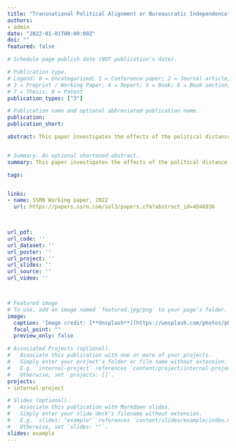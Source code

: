 ```yaml
---
title: "Transnational Political Alignment or Bureaucratic Independence? European Commissioners and EU Budget Allocation"
authors: 
- admin
date: "2022-01-01T00:00:00Z"
doi: ""
featured: false

# Schedule page publish date (NOT publication's date).

# Publication type.
# Legend: 0 = Uncategorized; 1 = Conference paper; 2 = Journal article;
# 3 = Preprint / Working Paper; 4 = Report; 5 = Book; 6 = Book section;
# 7 = Thesis; 8 = Patent
publication_types: ["3"]

# Publication name and optional abbreviated publication name.
publication: 
publication_short: 

abstract: This paper investigates the effects of the political distance between European Commissioners and heads of government on the allocation of funds flowing from the European Union to EU member states. The EU's agricultural and regional budgets offer two particularly interesting case studies due to the discretion exerted in these domains by the Commissioner for Agriculture and the Commissioner for Regional Policy, respectively. Leveraging the difference in timing in the turnovers of Commissioners and heads of government, I test whether the political distance between EU commissioners and heads of administrations affects the share of agricultural and regional funds countries receive from 1979 to 2006. Results show that greater ideological distance is a strongly significant deterrent of funds being channelled. The effects are strongest in pre-election years, for countries providing the Commissioners in charge of the given portfolios, and for countries that are single-party ruled, as opposed to coalition ruled. These findings suggest the behavior of European Commissioners follows similar principles to nationally elected leaders and are important given the salience of agriculture and regional funding at the European level and ongoing debates surrounding EU integration and the political independence of the EU's executive body.


# Summary. An optional shortened abstract.
summary: This paper investigates the effects of the political distance between European Commissioners and heads of government on the allocation of funds flowing from the European Union to EU member states. The EU's agricultural and regional budgets offer two particularly interesting case studies due to the discretion exerted in these domains by the Commissioner for Agriculture and the Commissioner for Regional Policy, respectively. Leveraging the difference in timing in the turnovers of Commissioners and heads of government, I test whether the political distance between EU commissioners and heads of administrations affects the share of agricultural and regional funds countries receive from 1979 to 2006. Results show that greater ideological distance is a strongly significant deterrent of funds being channelled. The effects are strongest in pre-election years, for countries providing the Commissioners in charge of the given portfolios, and for countries that are single-party ruled, as opposed to coalition ruled. These findings suggest the behavior of European Commissioners follows similar principles to nationally elected leaders and are important given the salience of agriculture and regional funding at the European level and ongoing debates surrounding EU integration and the political independence of the EU's executive body.

tags: 


links: 
- name: SSRN Working paper, 2022
  url: https://papers.ssrn.com/sol3/papers.cfm?abstract_id=4046936


  
url_pdf: 
url_code: ''
url_dataset: ''
url_poster: ''
url_project: ''
url_slides: ''
url_source: ''
url_video: ''



# Featured image
# To use, add an image named `featured.jpg/png` to your page's folder. 
image:
  caption: 'Image credit: [**Unsplash**](https://unsplash.com/photos/pLCdAaMFLTE)'
  focal_point: ""
  preview_only: false

# Associated Projects (optional).
#   Associate this publication with one or more of your projects.
#   Simply enter your project's folder or file name without extension.
#   E.g. `internal-project` references `content/project/internal-project/index.md`.
#   Otherwise, set `projects: []`.
projects:
- internal-project

# Slides (optional).
#   Associate this publication with Markdown slides.
#   Simply enter your slide deck's filename without extension.
#   E.g. `slides: "example"` references `content/slides/example/index.md`.
#   Otherwise, set `slides: ""`.
slides: example
---
```

